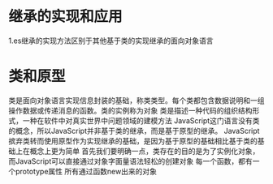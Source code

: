 # 继承的实现和应用
1.es继承的实现方法区别于其他基于类的实现继承的面向对象语言
# 类和原型
类是面向对象语言实现信息封装的基础，称类类型。每个类都包含数据说明和一组操作数据或传递消息的函数。类的实例称为对象
类是描述一种代码的组织结构形式，一种在软件中对真实世界中问题领域的建模方法
JavaScript这门语言没有类的概念，所以JavaScript并非基于类的继承，而是基于原型的继承。
JavaScript摈弃类转而使用原型作为实现继承的基础，是因为基于原型的基础相比基于类的基础上在概念上更为简单
首先我们要明确一点，类存在的目的是为了实例化对象，而JavaScript可以直接通过对象字面量语法轻松的创建对象
每一个函数，都有一个prototype属性
所有通过函数new出来的对象
